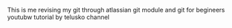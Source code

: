 This is me revising my git through atlassian git module and git for begineers youtubw tutorial by telusko channel 